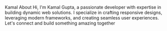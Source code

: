 Kamal About
Hi, I'm Kamal Gupta, a passionate developer with expertise in building dynamic web solutions. I specialize in crafting responsive designs, leveraging modern frameworks, and creating seamless user experiences. Let's connect and build something amazing together
